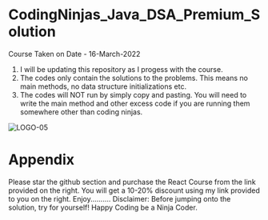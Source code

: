 # CodingNinjas_Java_DSA_Premium_Solution
Course Taken on Date - 16-March-2022
1. I will be updating this repository as I progess with the course.
2. The codes only contain the solutions to the problems. This means no main methods, no data structure initializations etc.
3. The codes will NOT run by simply copy and pasting. You will need to write the main method and other excess code if you are running them somewhere other than coding ninjas.

![LOGO-05](https://user-images.githubusercontent.com/68940229/187216740-97b52d77-9801-431c-abce-2b9edcd5b599.png)
# Appendix
Please star the github section and purchase the React Course from the link provided on the right. You will get a 10-20% discount using my link provided to you on the right. Enjoy..........
Disclaimer:
Before jumping onto the solution, try for yourself!
Happy Coding be a Ninja Coder.
